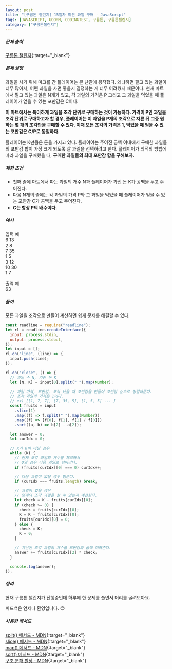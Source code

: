 ```yaml
---
layout: post
title: "[구름톤 챌린지] 15일차 미션 과일 구매 - JavaScript"
tags: [JAVASCRIPT, GOORM, CODINGTEST, 구름톤, 구름톤챌린지]
category: ["구름톤챌린지"]
---
```


##### 문제 출처

[구름톤 챌린지](https://level.goorm.io/l/challenge/goormthon-challenge?utm_source=inhouse_level&utm_medium=banner_main&utm_content=open){:target="\_blank"}

##### 문제 설명

과일을 사기 위해 마크를 간 플레이어는 큰 난관에 봉착했다. 왜냐하면 팔고 있는 과일이 너무 많아서, 어떤 과일을 사면 좋을지 결정하는 게 너무 어려웠지 때문이다. 현재 마트에서 팔고 있는 과일은 N개가 있고, 각 과일의 가격은 P 그리고 그 과일을 먹었을 때 플레이어가 얻을 수 있는 포만감은 C이다.

**이 마트에서는 특이하게 과일을 조각 단위로 구매하는 것이 가능하다. 가격이 P인 과일을 조각 단위로 구매하고자 할 경우, 플레이어는 이 과일을 P개의 조각으로 자른 뒤 그중 원하는 몇 개의 조각만을 구매할 수 있다. 이때 모든 조각의 가격은 1, 먹었을 때 얻을 수 있는 포만감은 C/P로 동일하다.**

플레이어는 K만큼은 돈을 가지고 있다. 플레이어는 주어진 금액 이내에서 구매한 과일들의 포만감 합이 가장 크게 되도록 살 과일을 선택하려고 한다. 플레이어가 최적의 방법에 따라 과일을 구매했을 때, **구매한 과일들의 최대 포만감 합을 구해보자.**

##### 제한 조건

- 첫째 줄에 마트에서 파는 과일의 개수 N과 플레이어가 가진 돈 K가 공백을 두고 주어진다.
- 다음 N개의 줄에는 각 과일의 가격 P와 그 과일을 먹었을 때 플레이어가 얻을 수 있는 포만감 C가 공백을 두고 주어진다.
- **C는 항상 P의 배수이다.**

##### 예시

입력 예 <br />
6 13 <br />
2 8 <br />
7 35 <br />
1 5 <br />
3 12 <br />
10 30 <br />
1 7 <br />

출력 예 <br />
63

##### 풀이

모든 과일을 조각으로 만들어 계산하면 쉽게 문제를 해결할 수 있다.

```javascript
const readline = require("readline");
let rl = readline.createInterface({
  input: process.stdin,
  output: process.stdout,
});
let input = [];
rl.on("line", (line) => {
  input.push(line);
});

rl.on("close", () => {
  // 과일 수 N, 가진 돈 K
  let [N, K] = input[0].split(" ").map(Number);

  // 과일 가격, 포만감, 조각 냈을 때 포만감을 만들어 포만감 순으로 정렬해준다.
  // 조각 과일의 가격은 1이다.
  // ex) [[1, 7, 7], [7, 35, 5], [1, 5, 5] ... ]
  const fruits = input
    .slice(1)
    .map((f) => f.split(" ").map(Number))
    .map((f) => [f[0], f[1], f[1] / f[0]])
    .sort((a, b) => b[2] - a[2]);

  let answer = 0;
  let curIdx = 0;

  // K가 0이 아닐 경우
  while (K) {
    // 현재 조각 과일의 개수를 체크해서
    // 0일 경우 다음 과일로 넘어간다.
    if (fruits[curIdx][0] === 0) curIdx++;

    // 다음 과일이 없을 경우 멈춘다.
    if (curIdx === fruits.length) break;

    // 과일이 있을 경우
    // 몇개의 조각 과일을 살 수 있는지 계산한다.
    let check = K - fruits[curIdx][0];
    if (check >= 0) {
      check = fruits[curIdx][0];
      K = K - fruits[curIdx][0];
      fruits[curIdx][0] = 0;
    } else {
      check = K;
      K = 0;
    }

    // 계산된 조각 과일의 개수를 포만감과 곱해 더해준다.
    answer += fruits[curIdx][2] * check;
  }

  console.log(answer);
});
```

##### 정리

현재 구름톤 챌린지가 진행중인데 하루에 한 문제를 풀면서 머리를 굴려보아요.<br />

피드백은 언제나 환영입니다. 😊

##### 사용한 메서드

[split() 메서드 - MDN](https://developer.mozilla.org/ko/docs/Web/JavaScript/Reference/Global_Objects/String/split){:target="\_blank"}<br />
[slice() 메서드 - MDN](https://developer.mozilla.org/ko/docs/Web/JavaScript/Reference/Global_Objects/Array/slice){:target="\_blank"}<br />
[map() 메서드 - MDN](https://developer.mozilla.org/ko/docs/Web/JavaScript/Reference/Global_Objects/Array/map){:target="\_blank"}<br />
[sort() 메서드 - MDN](https://developer.mozilla.org/ko/docs/Web/JavaScript/Reference/Global_Objects/Array/sort){:target="\_blank"}<br />
[구조 분해 할당 - MDN](https://developer.mozilla.org/ko/docs/Web/JavaScript/Reference/Operators/Destructuring_assignment){:target="\_blank"}<br />

